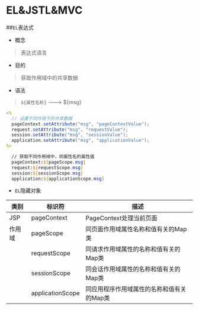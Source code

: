 # EL&JSTL&MVC

##`EL`表达式

* 概念
>表达式语言

* 目的
>获取作用域中的共享数据

* 语法
>`${属性名称}` ---> ${msg}

```jsp
<%
  // 设置不同作用于的共享数据
  pageContext.setAttribute("msg", "pageContextValue");
  request.setAttribute("msg", "requestValue");
  session.setAttribute("msg", "sessionValue");
  application.setAttribute("msg", "applicationValue");
%>

  // 获取不同作用域中，同属性名的属性值
  pageContext:${pageScope.msg}
  request:${requestScope.msg}
  session:${sessionScope.msg}
  application:${applicationScope.msg}
```

* `EL`隐藏对象

类别 | 标识符 | 描述
--| -- | --
JSP | pageContext | PageContext处理当前页面
作用域 | pageScope | 同页面作用域属性名称和值有关的Map类
      | requestScope | 同请求作用域属性的名称和值有关的Map类
      | sessionScope | 同会话作用域属性的名称和值有关的Map类
      | applicationScope | 同应用程序作用域属性的名称和值有关的Map类
